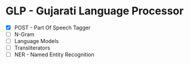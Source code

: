 # GLP - Gujarati Language Processor

- [x] POST - Part Of Speech Tagger
- [ ] N-Gram
- [ ] Language Models
- [ ] Transliterators
- [ ] NER - Named Entity Recognition
